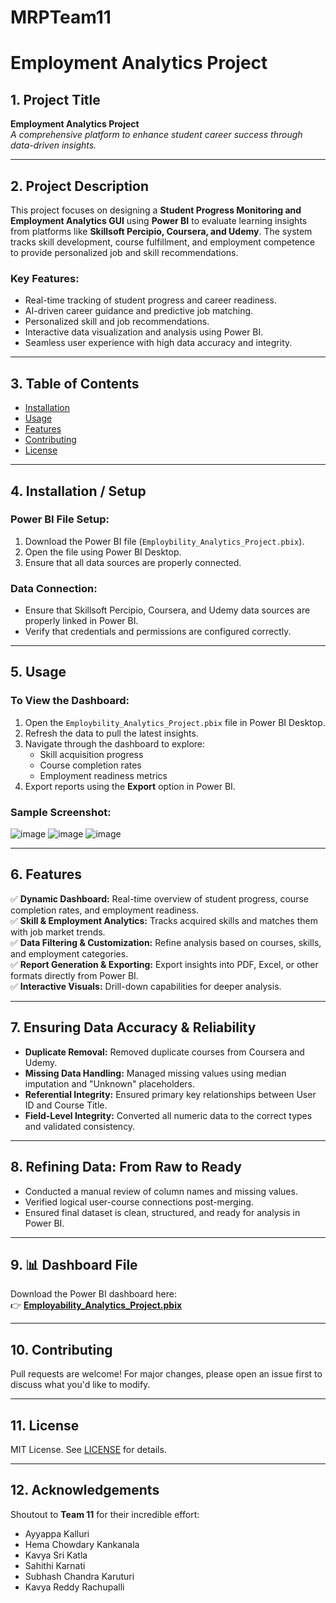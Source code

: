 # MRPTeam11
# Employment Analytics Project
 
## 1. Project Title
**Employment Analytics Project**  
*A comprehensive platform to enhance student career success through data-driven insights.*  
 
---
 
## 2. Project Description
This project focuses on designing a **Student Progress Monitoring and Employment Analytics GUI** using **Power BI** to evaluate learning insights from platforms like **Skillsoft Percipio, Coursera, and Udemy**. The system tracks skill development, course fulfillment, and employment competence to provide personalized job and skill recommendations.
 
### Key Features:
- Real-time tracking of student progress and career readiness.
- AI-driven career guidance and predictive job matching.
- Personalized skill and job recommendations.
- Interactive data visualization and analysis using Power BI.
- Seamless user experience with high data accuracy and integrity.
 
---
 
## 3. Table of Contents
- [Installation](#installation)
- [Usage](#usage)
- [Features](#features)
- [Contributing](#contributing)
- [License](#license)
 
---
 
## 4. Installation / Setup
### Power BI File Setup:
1. Download the Power BI file (`Employbility_Analytics_Project.pbix`).
2. Open the file using Power BI Desktop.
3. Ensure that all data sources are properly connected.
 
### Data Connection:
- Ensure that Skillsoft Percipio, Coursera, and Udemy data sources are properly linked in Power BI.
- Verify that credentials and permissions are configured correctly.
 
---
 
## 5. Usage
### To View the Dashboard:
1. Open the `Employbility_Analytics_Project.pbix` file in Power BI Desktop.
2. Refresh the data to pull the latest insights.
3. Navigate through the dashboard to explore:
   - Skill acquisition progress
   - Course completion rates
   - Employment readiness metrics
4. Export reports using the **Export** option in Power BI.
 
### Sample Screenshot:
![image](https://github.com/user-attachments/assets/bf0d4972-cf65-4bff-8e23-51e0e0800ce0)
![image](https://github.com/user-attachments/assets/54d8bfaa-d01a-42ee-9d62-4ac86006723b)
![image](https://github.com/user-attachments/assets/e0d8e019-d0a0-4512-aed8-b4df3a33fec9)
 
---
 
## 6. Features
✅ **Dynamic Dashboard:** Real-time overview of student progress, course completion rates, and employment readiness.  
✅ **Skill & Employment Analytics:** Tracks acquired skills and matches them with job market trends.  
✅ **Data Filtering & Customization:** Refine analysis based on courses, skills, and employment categories.  
✅ **Report Generation & Exporting:** Export insights into PDF, Excel, or other formats directly from Power BI.  
✅ **Interactive Visuals:** Drill-down capabilities for deeper analysis.  
 
---
 
## 7. Ensuring Data Accuracy & Reliability
- **Duplicate Removal:** Removed duplicate courses from Coursera and Udemy.
- **Missing Data Handling:** Managed missing values using median imputation and "Unknown" placeholders.
- **Referential Integrity:** Ensured primary key relationships between User ID and Course Title.
- **Field-Level Integrity:** Converted all numeric data to the correct types and validated consistency.
 
---
 
## 8. Refining Data: From Raw to Ready
- Conducted a manual review of column names and missing values.
- Verified logical user-course connections post-merging.
- Ensured final dataset is clean, structured, and ready for analysis in Power BI.
 
---
 
## 9. 📊 Dashboard File  
Download the Power BI dashboard here:  
👉 [**Employability_Analytics_Project.pbix**](https://github.com/KavyaSrikatla/MRPTeam11/blob/main/Employability_Analytics_Project.pbix)
 
 
---
 
## 10. Contributing
Pull requests are welcome! For major changes, please open an issue first to discuss what you'd like to modify.
 
---
 
## 11. License
MIT License. See [LICENSE](LICENSE) for details.
 
---
 
## 12. Acknowledgements
Shoutout to **Team 11** for their incredible effort:
- Ayyappa Kalluri  
- Hema Chowdary Kankanala  
- Kavya Sri Katla  
- Sahithi Karnati  
- Subhash Chandra Karuturi  
- Kavya Reddy Rachupalli
